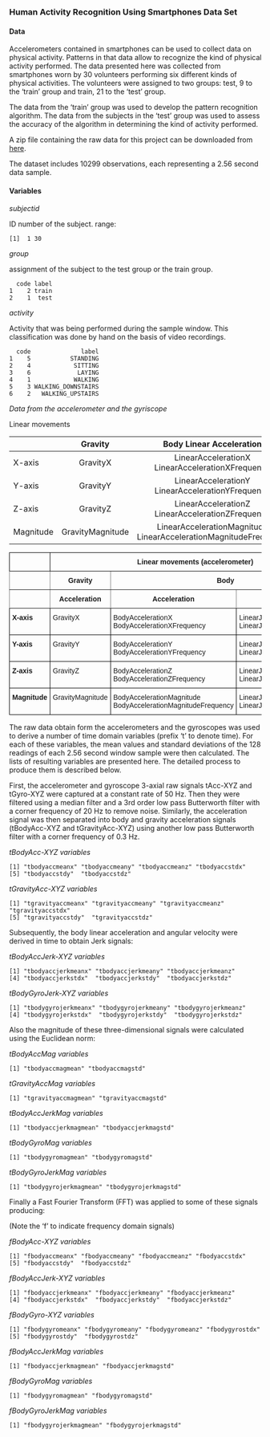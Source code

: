 ### Human Activity Recognition Using Smartphones Data Set

#### Data

Accelerometers contained in smartphones can be used to collect data on
physical activity. Patterns in that data allow to recognize the kind of
physical activity performed. The data presented here was collected from
smartphones worn by 30 volunteers performing six different kinds of
physical activities. The volunteers were assigned to two groups: test, 9
to the ‘train’ group and train, 21 to the ‘test’ group.

The data from the ‘train’ group was used to develop the pattern
recognition algorithm. The data from the subjects in the ‘test’ group
was used to assess the accuracy of the algorithm in determining the kind
of activity performed.

A zip file containing the raw data for this project can be downloaded
from
[here](https://d396qusza40orc.cloudfront.net/getdata%2Fprojectfiles%2FUCI%20HAR%20Dataset.zip).

The dataset includes 10299 observations, each representing a 2.56 second
data sample.

#### Variables

*subjectid*

ID number of the subject. range:

    [1]  1 30

*group*

assignment of the subject to the test group or the train group.

      code label
    1    2 train
    2    1  test

*activity*

Activity that was being performed during the sample window. This
classification was done by hand on the basis of video recordings.

      code              label
    1    5           STANDING
    2    4            SITTING
    3    6             LAYING
    4    1            WALKING
    5    3 WALKING_DOWNSTAIRS
    6    2   WALKING_UPSTAIRS

*Data from the accelerometer and the gyriscope*

Linear movements

<table>
<colgroup>
<col style="width: 7%" />
<col style="width: 11%" />
<col style="width: 45%" />
<col style="width: 35%" />
</colgroup>
<thead>
<tr class="header">
<th></th>
<th style="text-align: center;">Gravity</th>
<th style="text-align: center;">Body Linear Acceleration</th>
<th style="text-align: center;">Body Linear Jerk</th>
</tr>
</thead>
<tbody>
<tr class="odd">
<td>X-axis</td>
<td style="text-align: center;">GravityX</td>
<td style="text-align: center;">LinearAccelerationX<br>LinearAccelerationXFrequency</td>
<td style="text-align: center;">LinearJerkX<br>LinearJerkXFrequency</td>
</tr>
<tr class="even">
<td>Y-axis</td>
<td style="text-align: center;">GravityY</td>
<td style="text-align: center;">LinearAccelerationY<br>LinearAccelerationYFrequency</td>
<td style="text-align: center;">LinearJerkY<br>LinearJerkYFrequency</td>
</tr>
<tr class="odd">
<td>Z-axis</td>
<td style="text-align: center;">GravityZ</td>
<td style="text-align: center;">LinearAccelerationZ<br>LinearAccelerationZFrequency</td>
<td style="text-align: center;">LinearJerkZ<br>LinearJerkZFrequency</td>
</tr>
<tr class="even">
<td>Magnitude</td>
<td style="text-align: center;">GravityMagnitude</td>
<td style="text-align: center;">LinearAccelerationMagnitude<br>LinearAccelerationMagnitudeFrequency</td>
<td style="text-align: center;">LinearJerkMagnitude<br>LinearJerkMagnitudeFrequency</td>
</tr>
</tbody>
</table>

<!--html_preserve-->
<style type="text/css">
.tg  {border-collapse:collapse;border-spacing:0;}
.tg td{border-color:black;border-style:solid;border-width:1px;font-family:Arial, sans-serif;font-size:14px;
  overflow:hidden;padding:10px 5px;word-break:normal;}
.tg th{border-color:black;border-style:solid;border-width:1px;font-family:Arial, sans-serif;font-size:14px;
  font-weight:normal;overflow:hidden;padding:10px 5px;word-break:normal;}
.tg .tg-1wig{font-weight:bold;text-align:left;vertical-align:top}
.tg .tg-amwm{font-weight:bold;text-align:center;vertical-align:top}
.tg .tg-7btt{border-color:inherit;font-weight:bold;text-align:center;vertical-align:top}
.tg .tg-0pky{border-color:inherit;text-align:left;vertical-align:top}
.tg .tg-0lax{text-align:left;vertical-align:top}
</style>
<table class="tg">
<thead>
<tr>
<th class="tg-amwm">
</th>
<th class="tg-amwm" colspan="3">
Linear movements (accelerometer)
</th>
<th class="tg-amwm" colspan="3">
Angular movements (gyroscope)
</th>
</tr>
</thead>
<tbody>
<tr>
<td class="tg-7btt">
</td>
<td class="tg-7btt">
Gravity
</td>
<td class="tg-7btt" colspan="2">
Body
</td>
<td class="tg-7btt" colspan="3">
Body
</td>
</tr>
<tr>
<td class="tg-0pky">
</td>
<td class="tg-7btt">
Acceleration<br>
</td>
<td class="tg-7btt">
Acceleration
</td>
<td class="tg-7btt">
Jerk
</td>
<td class="tg-7btt">
Velocity
</td>
<td class="tg-amwm">
Acceleration
</td>
<td class="tg-amwm">
Jerk
</td>
</tr>
<tr>
<td class="tg-1wig">
X-axis
</td>
<td class="tg-0lax">
GravityX
</td>
<td class="tg-0lax">
BodyAccelerationX<br>BodyAccelerationXFrequency
</td>
<td class="tg-0lax">
LinearJerkX<br>LinearJerkXFrequency
</td>
<td class="tg-0lax">
AngularVelocityX<br>AngularVelocityXFrequency
</td>
<td class="tg-0lax">
</td>
<td class="tg-0lax">
AngularJerkX
</td>
</tr>
<tr>
<td class="tg-1wig">
Y-axis
</td>
<td class="tg-0lax">
GravityY
</td>
<td class="tg-0lax">
BodyAccelerationY<br>BodyAccelerationYFrequency
</td>
<td class="tg-0lax">
LinearJerkY<br>LinearJerkYFrequency
</td>
<td class="tg-0lax">
AngularVelocityY<br>AngularVelocityYFrequency
</td>
<td class="tg-0lax">
</td>
<td class="tg-0lax">
AngularJerkY
</td>
</tr>
<tr>
<td class="tg-1wig">
Z-axis
</td>
<td class="tg-0lax">
GravityZ
</td>
<td class="tg-0lax">
BodyAccelerationZ<br>BodyAccelerationZFrequency
</td>
<td class="tg-0lax">
LinearJerkZ<br>LinearJerkZFrequency
</td>
<td class="tg-0lax">
AngularVelocityZ<br>AngularVelocityZFrequency
</td>
<td class="tg-0lax">
</td>
<td class="tg-0lax">
AngularJerkZ
</td>
</tr>
<tr>
<td class="tg-1wig">
Magnitude
</td>
<td class="tg-0lax">
GravityMagnitude
</td>
<td class="tg-0lax">
BodyAccelerationMagnitude<br>BodyAccelerationMagnitudeFrequency
</td>
<td class="tg-0lax">
LinearJerkMagnitude<br>LinearJerkMagnitudeFrequency
</td>
<td class="tg-0lax">
AngularVelocityMagnitude<br>AngularVelocityMagnitudeFrequency
</td>
<td class="tg-0lax">
</td>
<td class="tg-0lax">
AngularJerkMagnitude<br>AngularJerkMagnitudeFrequency
</td>
</tr>
</tbody>
</table>
<!--/html_preserve-->

The raw data obtain form the accelerometers and the gyroscopes was used
to derive a number of time domain variables (prefix ‘t’ to denote time).
For each of these variables, the mean values and standard deviations of
the 128 readings of each 2.56 second window sample were then calculated.
The lists of resulting variables are presented here. The detailed
process to produce them is described below.

First, the accelerometer and gyroscope 3-axial raw signals tAcc-XYZ and
tGyro-XYZ were captured at a constant rate of 50 Hz. Then they were
filtered using a median filter and a 3rd order low pass Butterworth
filter with a corner frequency of 20 Hz to remove noise. Similarly, the
acceleration signal was then separated into body and gravity
acceleration signals (tBodyAcc-XYZ and tGravityAcc-XYZ) using another
low pass Butterworth filter with a corner frequency of 0.3 Hz.

*tBodyAcc-XYZ variables*

    [1] "tbodyaccmeanx" "tbodyaccmeany" "tbodyaccmeanz" "tbodyaccstdx" 
    [5] "tbodyaccstdy"  "tbodyaccstdz" 

*tGravityAcc-XYZ variables*

    [1] "tgravityaccmeanx" "tgravityaccmeany" "tgravityaccmeanz" "tgravityaccstdx" 
    [5] "tgravityaccstdy"  "tgravityaccstdz" 

Subsequently, the body linear acceleration and angular velocity were
derived in time to obtain Jerk signals:

*tBodyAccJerk-XYZ variables*

    [1] "tbodyaccjerkmeanx" "tbodyaccjerkmeany" "tbodyaccjerkmeanz"
    [4] "tbodyaccjerkstdx"  "tbodyaccjerkstdy"  "tbodyaccjerkstdz" 

*tBodyGyroJerk-XYZ variables*

    [1] "tbodygyrojerkmeanx" "tbodygyrojerkmeany" "tbodygyrojerkmeanz"
    [4] "tbodygyrojerkstdx"  "tbodygyrojerkstdy"  "tbodygyrojerkstdz" 

Also the magnitude of these three-dimensional signals were calculated
using the Euclidean norm:

*tBodyAccMag variables*

    [1] "tbodyaccmagmean" "tbodyaccmagstd" 

*tGravityAccMag variables*

    [1] "tgravityaccmagmean" "tgravityaccmagstd" 

*tBodyAccJerkMag variables*

    [1] "tbodyaccjerkmagmean" "tbodyaccjerkmagstd" 

*tBodyGyroMag variables*

    [1] "tbodygyromagmean" "tbodygyromagstd" 

*tBodyGyroJerkMag variables*

    [1] "tbodygyrojerkmagmean" "tbodygyrojerkmagstd" 

Finally a Fast Fourier Transform (FFT) was applied to some of these
signals producing:

(Note the ‘f’ to indicate frequency domain signals)

*fBodyAcc-XYZ variables*

    [1] "fbodyaccmeanx" "fbodyaccmeany" "fbodyaccmeanz" "fbodyaccstdx" 
    [5] "fbodyaccstdy"  "fbodyaccstdz" 

*fBodyAccJerk-XYZ variables*

    [1] "fbodyaccjerkmeanx" "fbodyaccjerkmeany" "fbodyaccjerkmeanz"
    [4] "fbodyaccjerkstdx"  "fbodyaccjerkstdy"  "fbodyaccjerkstdz" 

*fBodyGyro-XYZ variables*

    [1] "fbodygyromeanx" "fbodygyromeany" "fbodygyromeanz" "fbodygyrostdx" 
    [5] "fbodygyrostdy"  "fbodygyrostdz" 

*fBodyAccJerkMag variables*

    [1] "fbodyaccjerkmagmean" "fbodyaccjerkmagstd" 

*fBodyGyroMag variables*

    [1] "fbodygyromagmean" "fbodygyromagstd" 

*fBodyGyroJerkMag variables*

    [1] "fbodygyrojerkmagmean" "fbodygyrojerkmagstd"
